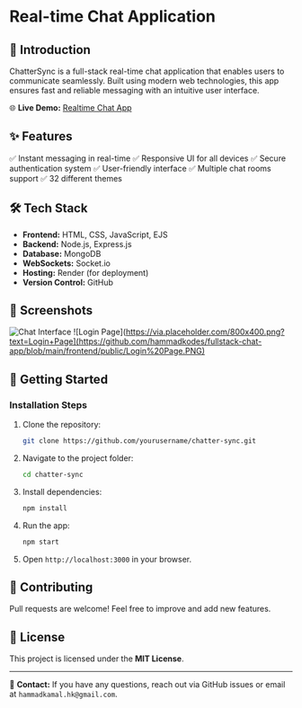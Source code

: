 # Real-time Chat Application

## 🚀 Introduction
ChatterSync is a full-stack real-time chat application that enables users to communicate seamlessly. Built using modern web technologies, this app ensures fast and reliable messaging with an intuitive user interface.

🌐 **Live Demo:** [Realtime Chat App](https://fullstack-chat-app-gkem.onrender.com/)

## ✨ Features
✅ Instant messaging in real-time
✅ Responsive UI for all devices
✅ Secure authentication system
✅ User-friendly interface
✅ Multiple chat rooms support
✅ 32 different themes

## 🛠 Tech Stack
- **Frontend:** HTML, CSS, JavaScript, EJS
- **Backend:** Node.js, Express.js
- **Database:** MongoDB
- **WebSockets:** Socket.io
- **Hosting:** Render (for deployment)
- **Version Control:** GitHub

## 📸 Screenshots
![Chat Interface](https://via.placeholder.com/800x400.png?text=Chat+Interface)
![Login Page](https://via.placeholder.com/800x400.png?text=Login+Page](https://github.com/hammadkodes/fullstack-chat-app/blob/main/frontend/public/Login%20Page.PNG)

## 🚀 Getting Started
### Installation Steps
1. Clone the repository:
   ```bash
   git clone https://github.com/yourusername/chatter-sync.git
   ```
2. Navigate to the project folder:
   ```bash
   cd chatter-sync
   ```
3. Install dependencies:
   ```bash
   npm install
   ```
4. Run the app:
   ```bash
   npm start
   ```
5. Open `http://localhost:3000` in your browser.


## 🤝 Contributing
Pull requests are welcome! Feel free to improve and add new features.

## 📜 License
This project is licensed under the **MIT License**.

---

📩 **Contact:** If you have any questions, reach out via GitHub issues or email at `hammadkamal.hk@gmail.com`.

